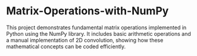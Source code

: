 # Matrix-Operations-with-NumPy
This project demonstrates fundamental matrix operations implemented in Python using the NumPy library. It includes basic arithmetic operations and a manual implementation of 2D convolution, showing how these mathematical concepts can be coded efficiently.
